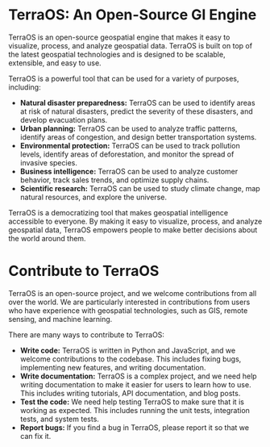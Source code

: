 # TerraOS: An Open-Source GI Engine

TerraOS is an open-source geospatial engine that makes it easy to visualize, process, and analyze geospatial data. TerraOS is built on top of the latest geospatial technologies and is designed to be scalable, extensible, and easy to use.

TerraOS is a powerful tool that can be used for a variety of purposes, including:

- **Natural disaster preparedness:** TerraOS can be used to identify areas at risk of natural disasters, predict the severity of these disasters, and develop evacuation plans.
- **Urban planning:** TerraOS can be used to analyze traffic patterns, identify areas of congestion, and design better transportation systems.
- **Environmental protection:** TerraOS can be used to track pollution levels, identify areas of deforestation, and monitor the spread of invasive species.
- **Business intelligence:** TerraOS can be used to analyze customer behavior, track sales trends, and optimize supply chains.
- **Scientific research:** TerraOS can be used to study climate change, map natural resources, and explore the universe.

TerraOS is a democratizing tool that makes geospatial intelligence accessible to everyone. By making it easy to visualize, process, and analyze geospatial data, TerraOS empowers people to make better decisions about the world around them.

# **Contribute to TerraOS**

TerraOS is an open-source project, and we welcome contributions from all over the world. We are particularly interested in contributions from users who have experience with geospatial technologies, such as GIS, remote sensing, and machine learning.

There are many ways to contribute to TerraOS:

- **Write code:** TerraOS is written in Python and JavaScript, and we welcome contributions to the codebase. This includes fixing bugs, implementing new features, and writing documentation.
- **Write documentation:** TerraOS is a complex project, and we need help writing documentation to make it easier for users to learn how to use. This includes writing tutorials, API documentation, and blog posts.
- **Test the code:** We need help testing TerraOS to make sure that it is working as expected. This includes running the unit tests, integration tests, and system tests.
- **Report bugs:** If you find a bug in TerraOS, please report it so that we can fix it.

